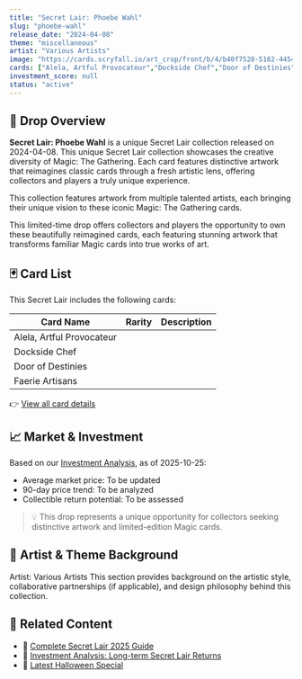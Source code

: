 ```yaml
---
title: "Secret Lair: Phoebe Wahl"
slug: "phoebe-wahl"
release_date: "2024-04-08"
theme: "miscellaneous"
artist: "Various Artists"
image: "https://cards.scryfall.io/art_crop/front/b/4/b40f7528-5162-4454-afa8-9ecb912d7ec7.jpg?1739113400"
cards: ["Alela, Artful Provocateur","Dockside Chef","Door of Destinies","Faerie Artisans"]
investment_score: null
status: "active"
---
```


## 💠 Drop Overview
**Secret Lair: Phoebe Wahl** is a unique Secret Lair collection released on 2024-04-08. This unique Secret Lair collection showcases the creative diversity of Magic: The Gathering. Each card features distinctive artwork that reimagines classic cards through a fresh artistic lens, offering collectors and players a truly unique experience.

This collection features artwork from multiple talented artists, each bringing their unique vision to these iconic Magic: The Gathering cards.

This limited-time drop offers collectors and players the opportunity to own these beautifully reimagined cards, each featuring stunning artwork that transforms familiar Magic cards into true works of art.

## 🃏 Card List
This Secret Lair includes the following cards:

| Card Name | Rarity | Description |
|-----------|---------|-------------|
| Alela, Artful Provocateur |  |  |
| Dockside Chef |  |  |
| Door of Destinies |  |  |
| Faerie Artisans |  |  |

👉 [View all card details](/cards?drop=phoebe-wahl)

## 📈 Market & Investment
Based on our [Investment Analysis](/investment/phoebe-wahl), as of 2025-10-25:
- Average market price: To be updated
- 90-day price trend: To be analyzed
- Collectible return potential: To be assessed

> 💡 This drop represents a unique opportunity for collectors seeking distinctive artwork and limited-edition Magic cards.

## 🎨 Artist & Theme Background
Artist: Various Artists
This section provides background on the artistic style, collaborative partnerships (if applicable), and design philosophy behind this collection.

## 🔗 Related Content
- 📰 [Complete Secret Lair 2025 Guide](/news/secret-lair-2025-complete-guide)
- 💼 [Investment Analysis: Long-term Secret Lair Returns](/investment)
- 🎃 [Latest Halloween Special](/drops/secret-scare-superdrop-2025)